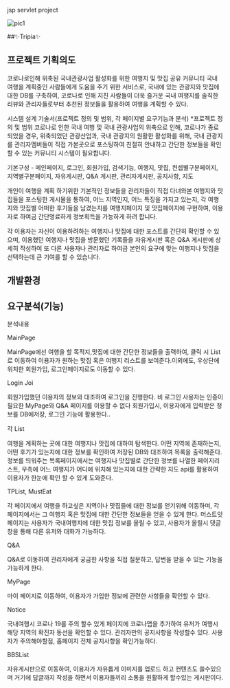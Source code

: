 jsp servlet project

![pic1](https://user-images.githubusercontent.com/81217201/123573462-fa8fd400-d808-11eb-81ee-d04370cc5a42.png)

##✨Tripia✨

## 프로젝트 기획의도

코로나로인해 위축된 국내관광사업 활성화를 위한 여행지 및 맛집 공유 커뮤니티 국내 여행을 계획중인 사람들에게 도움을 주기 위한 서비스로, 국내에 있는 관광지와 맛집에 대한 DB를 구축하여, 코로나로 인해 지친 사람들이 더욱 즐거운 국내 여행지를 솔직한 리뷰와 관리자들로부터 추천된 정보들을 활용하여 여행을 계획할 수 있다.

시스템 설계 기술서(프로젝트 정의 및 범위, 각 페이지별 요구기능과 분석) *프로젝트 정의 및 범위 코로나로 인한 국내 여행 및 국내 관광사업의 위축으로 인해, 코로나가 종료되었을 경우, 위축되었던 관광산업과, 국내 관광지의 원활한 활성화를 위해, 국내 관광지를 관리자멤버들이 직접 가본곳으로 포스팅하여 친절히 안내하고 간단한 정보들을 확인할 수 있는 커뮤니티 시스템이 필요합니다.

기본구성 - 메인페이지, 로그인, 회원가입, 검색기능, 여행지, 맛집, 컨셉별구분페이지, 지역별구분페이지, 자유게시판, Q&A 게시판, 관리자게시판, 공지사항, 지도

개인이 여행을 계획 하기위한 기본적인 정보들을 관리자들이 직접 다녀와본 여행지와 맛집들을 포스팅한 게시물을 통하여, 어느 지역인지, 어느 특징을 가지고 있는지, 각 여행지와 맛집별 어떠한 후기들을 남겼는지를 여행지페이지 및 맛집페이지에 구현하여, 이용자로 하여금 간단명료하게 정보획득을 가능하게 하려 합니다.

각 이용자는 자신이 이용하려하는 여행지나 맛집에 대한 포스트를 간단히 확인할 수 있으며, 이용했던 여행지나 맛집을 방문했던 기록들을 자유게시판 혹은 Q&A 게시판에 상세히 작성하여 또 다른 사용자나 관리자로 하여금 본인의 요구에 맞는 여행지나 맛집을 선택하는데 큰 기여를 할 수 있습니다.

## 개발환경

## 요구분석(기능)

분석내용

MainPage

MainPage에선 여행을 할 목적지,맛집에 대한 간단한 정보들을 출력하여, 클릭 시 List로 이동하여 이용자가 원하는 맛집 혹은 여행지 리스트를 보여준다.이외에도, 우상단에 위치한 회원가입, 로그인페이지로도 이동할 수 있다.

Login
Joi

회원가입했던 이용자의 정보와 대조하여 로그인을 진행한다. 비 로그인 사용자는 인증이 필요한 MyPage와 Q&A 페이지를 이용할 수 없다 회원가입시, 이용자에게 입력받은 정보를 DB에저장, 로그인 기능에 활용한다..

각 List

여행을 계획하는 곳에 대한 여행지나 맛집에 대하여 탐색한다. 어떤 지역에 존재하는지, 어떤 후기가 있는지에 대한 정보를 확인하여 저장된 DB와 대조하여 목록을 출력해준다. 정보를 띄워주는 목록페이지에서는 여행지나 맛집별로 간단한 정보를 나열한 페이지리스트, 우측에 어느 여행지가 어디에 위치해 있는지에 대한 간략한 지도 api를 활용하여 이용자가 한눈에 확인 할 수 있게 도와준다.

TPList, MustEat

각 페이지에서 여행을 하고싶은 지역이나 맛집들에 대한 정보를 얻기위해 이동하며, 각 페이지에서는 그 여행지 혹은 맛집에 대한 간단한 정보들을 얻을 수 있게 한다. 머스트잇 페이지는 사용자가 국내여행지에 대한 맛집 정보를 올릴 수 있고, 사용자가 올릴시 댓글창을 통해 다른 유저와 대화가 가능하다.

Q&A

Q&A로 이동하여 관리자에게 궁금한 사항을 직접 질문하고, 답변을 받을 수 있는 기능을 가능하게 한다.

MyPage

마이 페이지로 이동하여, 이용자가 가입한 정보에 관련한 사항들을 확인할 수 있다.

Notice

국내여행시 코로나 19를 주의 할수 있게 페이지에 코로나맵을 추가하여 유저가 여행시 해당 지역의 확진자 동선을 확인할 수 있다. 관리자만의 공지사항을 작성할수 있다. 사용자가 주의해야할점, 홈페이지 전체 공지사항을 확인가능하다.

BBSList

자유게시판으로 이동하여, 이용자가 자유롭게 이미지를 업로드 하고 컨텐츠도 쓸수있으며 거기에 답글까지 작성을 하면서 이용자들끼리 소통을 원활하게 할수있는 게시판이다.
